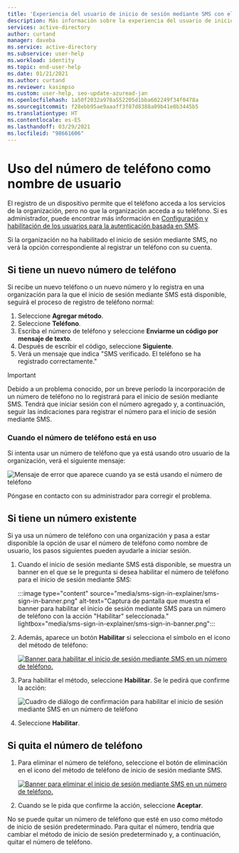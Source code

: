 ```yaml
---
title: 'Experiencia del usuario de inicio de sesión mediante SMS con el número de teléfono: Azure AD'
description: Más información sobre la experiencia del usuario de inicio de sesión mediante SMS con números de teléfono nuevos o existentes
services: active-directory
author: curtand
manager: daveba
ms.service: active-directory
ms.subservice: user-help
ms.workload: identity
ms.topic: end-user-help
ms.date: 01/21/2021
ms.author: curtand
ms.reviewer: kasimpso
ms.custom: user-help, seo-update-azuread-jan
ms.openlocfilehash: 1a50f2032a978a552205d1bba602249f34f0478a
ms.sourcegitcommit: f28ebb95ae9aaaff3f87d8388a09b41e0b3445b5
ms.translationtype: HT
ms.contentlocale: es-ES
ms.lasthandoff: 03/29/2021
ms.locfileid: "98661606"
---
```

# <a name="use-your-phone-number-as-a-user-name"></a>Uso del número de teléfono como nombre de usuario

El registro de un dispositivo permite que el teléfono acceda a los servicios de la organización, pero no que la organización acceda a su teléfono. Si es administrador, puede encontrar más información en [Configuración y habilitación de los usuarios para la autenticación basada en SMS](../authentication/howto-authentication-sms-signin.md).

Si la organización no ha habilitado el inicio de sesión mediante SMS, no verá la opción correspondiente al registrar un teléfono con su cuenta.  

## <a name="when-you-have-a-new-phone-number"></a>Si tiene un nuevo número de teléfono

Si recibe un nuevo teléfono o un nuevo número y lo registra en una organización para la que el inicio de sesión mediante SMS está disponible, seguirá el proceso de registro de teléfono normal:

1. Seleccione **Agregar método**.
1. Seleccione **Teléfono**.
1. Escriba el número de teléfono y seleccione **Enviarme un código por mensaje de texto**.
1. Después de escribir el código, seleccione **Siguiente**.
1. Verá un mensaje que indica "SMS verificado. El teléfono se ha registrado correctamente."

> [!Important]
> Debido a un problema conocido, por un breve período la incorporación de un número de teléfono no lo registrará para el inicio de sesión mediante SMS. Tendrá que iniciar sesión con el número agregado y, a continuación, seguir las indicaciones para registrar el número para el inicio de sesión mediante SMS.

### <a name="when-the-phone-number-is-in-use"></a>Cuando el número de teléfono está en uso

Si intenta usar un número de teléfono que ya está usando otro usuario de la organización, verá el siguiente mensaje:

![Mensaje de error que aparece cuando ya se está usando el número de teléfono](media/sms-sign-in-explainer/sms-sign-in-error.png)

Póngase en contacto con su administrador para corregir el problema.

## <a name="when-you-have-an-existing-number"></a>Si tiene un número existente

Si ya usa un número de teléfono con una organización y pasa a estar disponible la opción de usar el número de teléfono como nombre de usuario, los pasos siguientes pueden ayudarle a iniciar sesión.

1. Cuando el inicio de sesión mediante SMS está disponible, se muestra un banner en el que se le pregunta si desea habilitar el número de teléfono para el inicio de sesión mediante SMS:

    :::image type="content" source="media/sms-sign-in-explainer/sms-sign-in-banner.png" alt-text="Captura de pantalla que muestra el banner para habilitar el inicio de sesión mediante SMS para un número de teléfono con la acción &quot;Habilitar&quot; seleccionada." lightbox="media/sms-sign-in-explainer/sms-sign-in-banner.png":::

1. Además, aparece un botón **Habilitar** si selecciona el símbolo en el icono del método de teléfono:

    [![Banner para habilitar el inicio de sesión mediante SMS en un número de teléfono.](media/sms-sign-in-explainer/sms-sign-in-phone-method.png)](media/sms-sign-in-explainer/sms-sign-in-phone-method.png#lightbox)

1. Para habilitar el método, seleccione **Habilitar**. Se le pedirá que confirme la acción:

    ![Cuadro de diálogo de confirmación para habilitar el inicio de sesión mediante SMS en un número de teléfono](media/sms-sign-in-explainer/sms-sign-in-confirmation.png)

1. Seleccione **Habilitar**.

## <a name="when-you-remove-your-phone-number"></a>Si quita el número de teléfono

1. Para eliminar el número de teléfono, seleccione el botón de eliminación en el icono del método de teléfono de inicio de sesión mediante SMS.

    [![Banner para eliminar el inicio de sesión mediante SMS en un número de teléfono.](media/sms-sign-in-explainer/sms-sign-in-delete-method.png)](media/sms-sign-in-explainer/sms-sign-in-delete-method.png#lightbox)

2. Cuando se le pida que confirme la acción, seleccione **Aceptar**.

No se puede quitar un número de teléfono que esté en uso como método de inicio de sesión predeterminado. Para quitar el número, tendría que cambiar el método de inicio de sesión predeterminado y, a continuación, quitar el número de teléfono.
